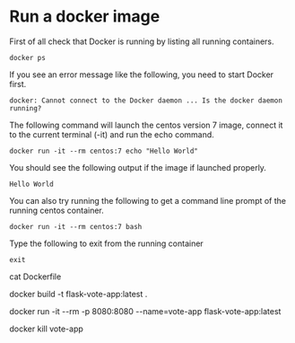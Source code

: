 # Run a docker image

First of all check that Docker is running by listing all running containers. 

```
docker ps 
```

If you see an error message like the following, you need to start Docker first.

```
docker: Cannot connect to the Docker daemon ... Is the docker daemon running?
```

The following command will launch the centos version 7 image, connect it to the current terminal (-it) and run the echo command.

```
docker run -it --rm centos:7 echo "Hello World"
```

You should see the following output if the image if launched properly. 

```
Hello World
```

You can also try running the following to get a command line prompt of the running centos container.

```
docker run -it --rm centos:7 bash
```

Type the following to exit from the running container

```
exit
```





cat Dockerfile

docker build -t flask-vote-app:latest .

docker run -it --rm -p 8080:8080 --name=vote-app flask-vote-app:latest

docker kill vote-app 




